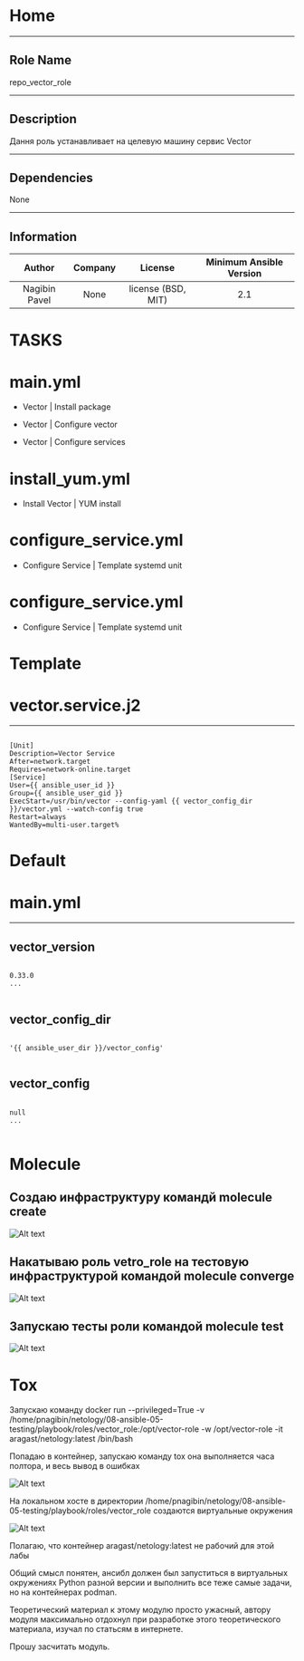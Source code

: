 



# Home
  
---
## Role Name
  
repo_vector_role  
  
---
## Description
  
Дання роль устанавливает на целевую машину сервис Vector  
  
---
## Dependencies
  
None  
  
---
## Information
  

|Author|Company|License|Minimum Ansible Version|
| :---: | :---: | :---: | :---: |
|Nagibin Pavel|None|license (BSD, MIT)|2.1|

# TASKS


# main.yml


* Vector | Install package

* Vector | Configure vector

* Vector | Configure services





# install_yum.yml


* Install Vector | YUM install





# configure_service.yml


* Configure Service | Template systemd unit





# configure_service.yml


* Configure Service | Template systemd unit

# Template





# vector.service.j2
  
---  
```

[Unit]
Description=Vector Service
After=network.target
Requires=network-online.target
[Service]
User={{ ansible_user_id }}
Group={{ ansible_user_gid }}
ExecStart=/usr/bin/vector --config-yaml {{ vector_config_dir }}/vector.yml --watch-config true
Restart=always
WantedBy=multi-user.target%  
```

# Default





# main.yml
  
---
## vector_version
  
```

0.33.0
...
  
```
## vector_config_dir
  
```

'{{ ansible_user_dir }}/vector_config'
  
```
## vector_config
  
```

null
...
  
```

# Molecule

## Создаю инфраструктуру командй molecule create

![Alt text](image.png)

## Накатываю роль vetro_role на тестовую инфраструктурой командой molecule converge

![Alt text](image-1.png)

## Запускаю тесты роли командой molecule test

![Alt text](image-2.png)

# Tox

Запускаю команду docker run --privileged=True -v /home/pnagibin/netology/08-ansible-05-testing/playbook/roles/vector_role:/opt/vector-role -w /opt/vector-role -it aragast/netology:latest /bin/bash

Попадаю в контейнер, запускаю команду tox она выполняется часа полтора, и весь вывод в ошибках

![Alt text](image-3.png)

На локальном хосте в директории /home/pnagibin/netology/08-ansible-05-testing/playbook/roles/vector_role создаются виртуальные окружения

![Alt text](image-4.png)

Полагаю, что контейнер aragast/netology:latest не рабочий для этой лабы

Общий смысл понятен, ансибл должен был запуститься в виртуальных окружениях Python разной версии и выполнить все теже самые задачи, но на контейнерах podman.

Теоретический материал к этому модулю просто ужасный, автору модуля максимально отдохнул при разработке этого теоретического материала, изучал по статьсям в интернете.

Прошу засчитать модуль.